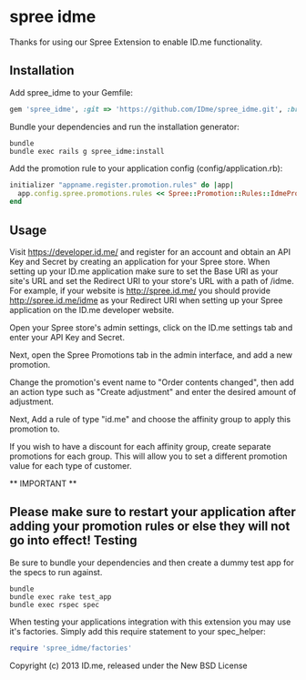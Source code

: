 spree idme
==========

Thanks for using our Spree Extension to enable ID.me functionality.

Installation
------------

Add spree_idme to your Gemfile:

```ruby
gem 'spree_idme', :git => 'https://github.com/IDme/spree_idme.git', :branch => '1-2-stable'
```

Bundle your dependencies and run the installation generator:

```shell
bundle
bundle exec rails g spree_idme:install
```

Add the promotion rule to your application config (config/application.rb):

```ruby
initializer "appname.register.promotion.rules" do |app|
  app.config.spree.promotions.rules << Spree::Promotion::Rules::IdmePromotionRule
end
```
Usage
-----

Visit https://developer.id.me/ and register for an account and obtain an API Key and Secret by creating
an application for your Spree store. When setting up your ID.me application make sure to set the Base URI
as your site's URL and set the Redirect URI to your store's URL with a path of /idme. For example, if
your website is http://spree.id.me/ you should provide http://spree.id.me/idme as your Redirect URI when
setting up your Spree application on the ID.me developer website.

Open your Spree store's admin settings, click on the ID.me settings tab and enter your API Key and Secret.

Next, open the Spree Promotions tab in the admin interface, and add a new promotion.

Change the promotion's event name to "Order contents changed", then add an action type such as "Create adjustment"
and enter the desired amount of adjustment.

Next, Add a rule of type "id.me" and choose the affinity group to apply this promotion to.

If you wish to have a discount for each affinity group, create separate promotions for each group.
This will allow you to set a different promotion value for each type of customer.

** IMPORTANT **

Please make sure to restart your application after adding your promotion rules or else they will not go into effect!
Testing
-------

Be sure to bundle your dependencies and then create a dummy test app for the specs to run against.

```shell
bundle
bundle exec rake test_app
bundle exec rspec spec
```

When testing your applications integration with this extension you may use it's factories.
Simply add this require statement to your spec_helper:

```ruby
require 'spree_idme/factories'
```

Copyright (c) 2013 ID.me, released under the New BSD License
